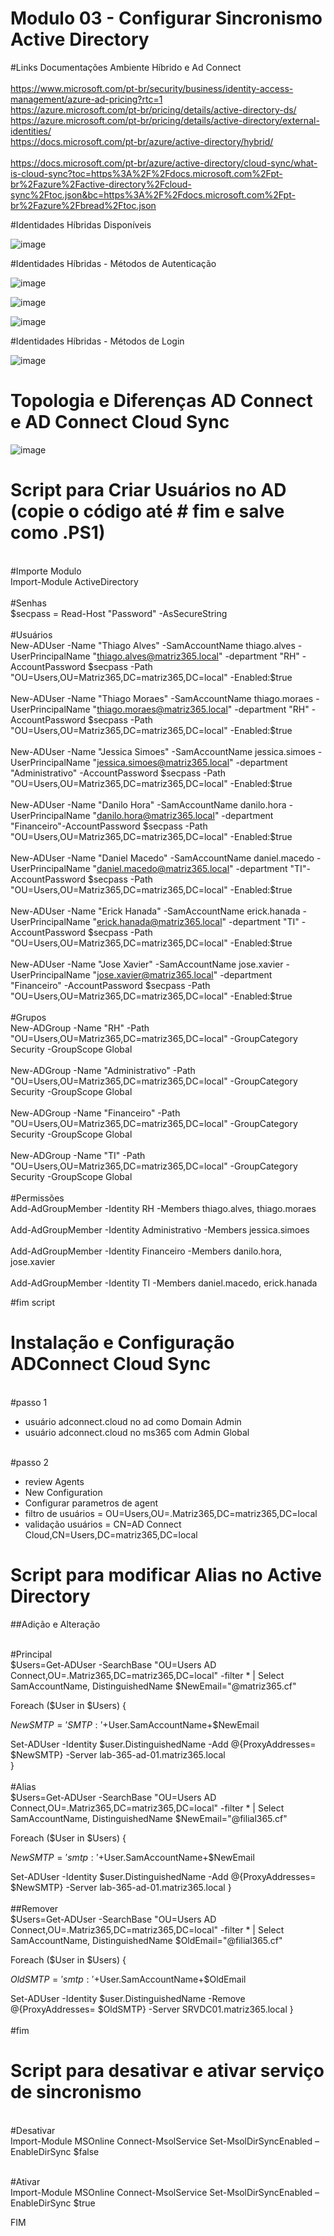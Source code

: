 # Modulo 03 - Configurar Sincronismo Active Directory

#Links Documentações Ambiente Híbrido e Ad Connect <br>
<br>https://www.microsoft.com/pt-br/security/business/identity-access-management/azure-ad-pricing?rtc=1
<br>https://azure.microsoft.com/pt-br/pricing/details/active-directory-ds/
<br>https://azure.microsoft.com/pt-br/pricing/details/active-directory/external-identities/
<br>https://docs.microsoft.com/pt-br/azure/active-directory/hybrid/ <br>
<br>https://docs.microsoft.com/pt-br/azure/active-directory/cloud-sync/what-is-cloud-sync?toc=https%3A%2F%2Fdocs.microsoft.com%2Fpt-br%2Fazure%2Factive-directory%2Fcloud-sync%2Ftoc.json&bc=https%3A%2F%2Fdocs.microsoft.com%2Fpt-br%2Fazure%2Fbread%2Ftoc.json

#Identidades Híbridas Disponíveis

![image](https://user-images.githubusercontent.com/49683486/173201329-5281ab4d-9cb8-4795-a7ee-0ec07729cccc.png)

#Identidades Híbridas - Métodos de Autenticação

![image](https://user-images.githubusercontent.com/49683486/173201363-f0988e86-7054-4bd7-a719-f3be4b7f004b.png)

![image](https://user-images.githubusercontent.com/49683486/173201419-bc878509-1f29-4c5f-934d-84290724c4bd.png)

![image](https://user-images.githubusercontent.com/49683486/173201438-dae2cd72-afe8-407c-9804-4ff604f86182.png)

#Identidades Híbridas - Métodos de Login

![image](https://user-images.githubusercontent.com/49683486/173201477-104c47d4-f073-47e7-b7a2-74c30744b662.png)

# Topologia e Diferenças AD Connect e AD Connect Cloud Sync

![image](https://user-images.githubusercontent.com/49683486/173202407-500c1586-db51-41e3-9a8f-974587e78b81.png)

# Script para Criar Usuários no AD (copie o código até # fim e salve como .PS1) <br>
<br>#Importe Modulo
<br>Import-Module ActiveDirectory <br>
<br>#Senhas<br>
$secpass = Read-Host "Password" -AsSecureString <br>
<br>#Usuários 
<br>New-ADUser -Name "Thiago Alves" -SamAccountName thiago.alves -UserPrincipalName "thiago.alves@matriz365.local" -department "RH" -AccountPassword $secpass -Path "OU=Users,OU=Matriz365,DC=matriz365,DC=local" -Enabled:$true <br>
<br>New-ADUser -Name "Thiago Moraes" -SamAccountName thiago.moraes -UserPrincipalName "thiago.moraes@matriz365.local" -department "RH" -AccountPassword $secpass -Path "OU=Users,OU=Matriz365,DC=matriz365,DC=local" -Enabled:$true<br>
<br>New-ADUser -Name "Jessica Simoes" -SamAccountName jessica.simoes -UserPrincipalName "jessica.simoes@matriz365.local" -department "Administrativo" -AccountPassword $secpass -Path "OU=Users,OU=Matriz365,DC=matriz365,DC=local" -Enabled:$true<br>
<br>New-ADUser -Name "Danilo Hora" -SamAccountName danilo.hora -UserPrincipalName "danilo.hora@matriz365.local" -department "Financeiro"-AccountPassword $secpass -Path "OU=Users,OU=Matriz365,DC=matriz365,DC=local" -Enabled:$true<br>
<br>New-ADUser -Name "Daniel Macedo" -SamAccountName daniel.macedo -UserPrincipalName "daniel.macedo@matriz365.local" -department "TI"-AccountPassword $secpass -Path "OU=Users,OU=Matriz365,DC=matriz365,DC=local" -Enabled:$true<br>
<br>New-ADUser -Name "Erick Hanada" -SamAccountName erick.hanada -UserPrincipalName "erick.hanada@matriz365.local" -department "TI" -AccountPassword $secpass -Path "OU=Users,OU=Matriz365,DC=matriz365,DC=local" -Enabled:$true<br>
<br>New-ADUser -Name "Jose Xavier" -SamAccountName jose.xavier -UserPrincipalName "jose.xavier@matriz365.local" -department "Financeiro" -AccountPassword $secpass -Path "OU=Users,OU=Matriz365,DC=matriz365,DC=local" -Enabled:$true<br>
<br>#Grupos
<br>New-ADGroup -Name "RH" -Path "OU=Users,OU=Matriz365,DC=matriz365,DC=local" -GroupCategory Security -GroupScope Global <br>
<br>New-ADGroup -Name "Administrativo" -Path "OU=Users,OU=Matriz365,DC=matriz365,DC=local" -GroupCategory Security -GroupScope Global <br>
<br>New-ADGroup -Name "Financeiro" -Path "OU=Users,OU=Matriz365,DC=matriz365,DC=local" -GroupCategory Security -GroupScope Global <br>
<br>New-ADGroup -Name "TI" -Path "OU=Users,OU=Matriz365,DC=matriz365,DC=local" -GroupCategory Security -GroupScope Global <br>
<br>#Permissões
<br>Add-AdGroupMember -Identity RH -Members thiago.alves, thiago.moraes<br>
<br>Add-AdGroupMember -Identity Administrativo -Members jessica.simoes<br>
<br>Add-AdGroupMember -Identity Financeiro -Members danilo.hora, jose.xavier<br>
<br>Add-AdGroupMember -Identity TI -Members daniel.macedo, erick.hanada<br>

#fim script

# Instalação e Configuração ADConnect Cloud Sync

<br>#passo 1
- usuário adconnect.cloud no ad como Domain Admin
- usuário adconnect.cloud no ms365 com Admin Global

<br>#passo 2
- review Agents
- New Configuration
- Configurar parametros de agent
- filtro de usuários = OU=Users,OU=.Matriz365,DC=matriz365,DC=local
- validação usuários = CN=AD Connect Cloud,CN=Users,DC=matriz365,DC=local 

# Script para modificar Alias no Active Directory

##Adição e Alteração

<br>#Principal<br>
$Users=Get-ADUser -SearchBase "OU=Users AD Connect,OU=.Matriz365,DC=matriz365,DC=local" -filter * | Select SamAccountName, DistinguishedName
$NewEmail="@matriz365.cf"

Foreach ($User in $Users) { 

$NewSMTP= 'SMTP:'+$User.SamAccountName+$NewEmail

Set-ADUser -Identity $user.DistinguishedName -Add @{ProxyAddresses= $NewSMTP} -Server lab-365-ad-01.matriz365.local <br>
                          } <br>
<br>#Alias<br>
$Users=Get-ADUser -SearchBase "OU=Users AD Connect,OU=.Matriz365,DC=matriz365,DC=local" -filter * | Select SamAccountName, DistinguishedName
$NewEmail="@filial365.cf"

Foreach ($User in $Users) { 

$NewSMTP= 'smtp:'+$User.SamAccountName+$NewEmail

Set-ADUser -Identity $user.DistinguishedName -Add @{ProxyAddresses= $NewSMTP} -Server lab-365-ad-01.matriz365.local
                          }	  
<br>##Remover<br>
$Users=Get-ADUser -SearchBase "OU=Users AD Connect,OU=.Matriz365,DC=matriz365,DC=local" -filter * | Select SamAccountName, DistinguishedName
$OldEmail="@filial365.cf"

Foreach ($User in $Users) { 

$OldSMTP= 'smtp:'+$User.SamAccountName+$OldEmail

Set-ADUser -Identity $user.DistinguishedName -Remove @{ProxyAddresses= $OldSMTP} -Server SRVDC01.matriz365.local
                           } <br>
<br>#fim

# Script para desativar e ativar serviço de sincronismo 

<br>#Desativar <br>
Import-Module MSOnline
Connect-MsolService
Set-MsolDirSyncEnabled –EnableDirSync $false

<br>#Ativar <br>
Import-Module MSOnline
Connect-MsolService
Set-MsolDirSyncEnabled –EnableDirSync $true

FIM
